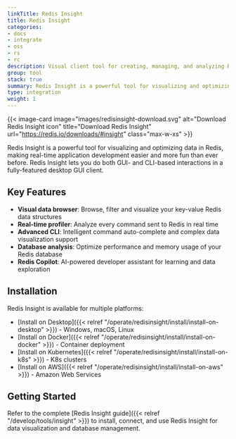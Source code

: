 ```yaml
---
linkTitle: Redis Insight
title: Redis Insight
categories:
- docs
- integrate
- oss
- rs
- rc
description: Visual client tool for creating, managing, and analyzing Redis databases
group: tool
stack: true
summary: Redis Insight is a powerful tool for visualizing and optimizing data in Redis.
type: integration
weight: 1
---
```


{{< image-card image="images/redisinsight-download.svg" alt="Download Redis Insight icon" title="Download Redis Insight" url="https://redis.io/downloads/#insight" class="max-w-xs" >}}

Redis Insight is a powerful tool for visualizing and optimizing data in Redis, making real-time application development easier and more fun than ever before. Redis Insight lets you do both GUI- and CLI-based interactions in a fully-featured desktop GUI client.

## Key Features

- **Visual data browser**: Browse, filter and visualize your key-value Redis data structures
- **Real-time profiler**: Analyze every command sent to Redis in real time
- **Advanced CLI**: Intelligent command auto-complete and complex data visualization support
- **Database analysis**: Optimize performance and memory usage of your Redis database
- **Redis Copilot**: AI-powered developer assistant for learning and data exploration

## Installation

Redis Insight is available for multiple platforms:

- [Install on Desktop]({{< relref "/operate/redisinsight/install/install-on-desktop" >}}) - Windows, macOS, Linux
- [Install on Docker]({{< relref "/operate/redisinsight/install/install-on-docker" >}}) - Container deployment
- [Install on Kubernetes]({{< relref "/operate/redisinsight/install/install-on-k8s" >}}) - K8s clusters
- [Install on AWS]({{< relref "/operate/redisinsight/install/install-on-aws" >}}) - Amazon Web Services

## Getting Started

Refer to the complete [Redis Insight guide]({{< relref "/develop/tools/insight" >}}) to install, connect, and use Redis Insight for data visualization and database management.